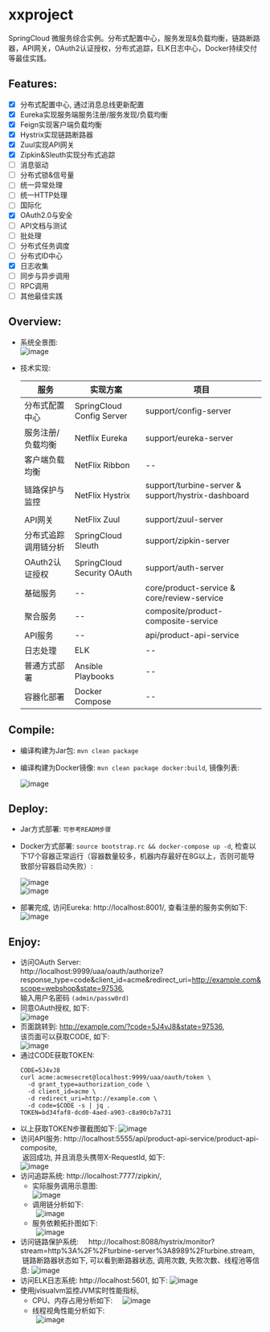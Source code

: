 # xxproject
SpringCloud 微服务综合实例。分布式配置中心，服务发现&负载均衡，链路断路器，API网关，OAuth2认证授权，分布式追踪，ELK日志中心，Docker持续交付等最佳实践。    

## Features:    
- [x] 分布式配置中心, 通过消息总线更新配置
- [x] Eureka实现服务端服务注册/服务发现/负载均衡
- [x] Feign实现客户端负载均衡
- [x] Hystrix实现链路断路器
- [x] Zuul实现API网关
- [x] Zipkin&Sleuth实现分布式追踪
- [ ] 消息驱动
- [ ] 分布式锁&信号量
- [ ] 统一异常处理
- [ ] 统一HTTP处理
- [ ] 国际化
- [x] OAuth2.0与安全
- [ ] API文档与测试
- [ ] 批处理
- [ ] 分布式任务调度
- [ ] 分布式ID中心
- [x] 日志收集
- [ ] 同步与异步调用
- [ ] RPC调用
- [ ] 其他最佳实践

## Overview:    
- 系统全景图:    
  ![image](screenshots/microservices-operations-reference-model.png)    
  
- 技术实现:    

  | 服务 | 实现方案 | 项目 |   
  | ------------------- | ------------------- | ------------------- |      
  分布式配置中心 | SpringCloud Config Server | support/config-server     
  服务注册/负载均衡 | Netflix Eureka | support/eureka-server     
  客户端负载均衡 | NetFlix Ribbon | --      
  链路保护与监控 | NetFlix Hystrix | support/turbine-server & support/hystrix-dashboard           
  API网关 | NetFlix Zuul | support/zuul-server               
  分布式追踪调用链分析 | SpringCloud Sleuth | support/zipkin-server           
  OAuth2认证授权 | SpringCloud Security OAuth | support/auth-server       
  基础服务 | -- | core/product-service & core/review-service         
  聚合服务 | -- | composite/product-composite-service          
  API服务 | -- | api/product-api-service         
  日志处理 | ELK | --               
  普通方式部署 | Ansible Playbooks | --                  
  容器化部署 | Docker Compose | --          
                        
                  
                     
## Compile:
- 编译构建为Jar包: `mvn clean package`    
- 编译构建为Docker镜像: `mvn clean package docker:build`,  镜像列表:    

  ![image](screenshots/docker_images.png)
  
## Deploy:
- Jar方式部署: `可参考READM步骤`    
- Docker方式部署: `source bootstrap.rc && docker-compose up -d`, 检查以下17个容器正常运行（容器数量较多，机器内存最好在8G以上，否则可能导致部分容器启动失败）:        

  ![image](screenshots/deploy_docker.png)    
  ![image](screenshots/compose.png)     
- 部署完成, 访问Eureka: http://localhost:8001/, 查看注册的服务实例如下:  
  ![image](screenshots/eureka.png) 
  
## Enjoy:
- 访问OAuth Server:     
  http://localhost:9999/uaa/oauth/authorize?response_type=code&client_id=acme&redirect_uri=http://example.com&scope=webshop&state=97536,     
  输入用户名密码 `(admin/passw0rd)`     
- 同意OAuth授权, 如下:    
  ![image](screenshots/approval.png) 
- 页面跳转到: http://example.com/?code=5J4vJ8&state=97536,     
  该页面可以获取CODE, 如下:    
  ![image](screenshots/auth.png) 
- 通过CODE获取TOKEN: 
  ```
  CODE=5J4vJ8
  curl acme:acmesecret@localhost:9999/uaa/oauth/token \
	-d grant_type=authorization_code \
	-d client_id=acme \
	-d redirect_uri=http://example.com \
	-d code=$CODE -s | jq .
  TOKEN=bd34faf8-dcd0-4aed-a903-c8a90cb7a731
  ```
- 以上获取TOKEN步骤截图如下:
  ![image](screenshots/token.png)   
- 访问API服务: http://localhost:5555/api/product-api-service/product-api-composite,     
  返回成功, 并且消息头携带X-RequestId, 如下:   
  ![image](screenshots/api.png) 
- 访问追踪系统: http://localhost:7777/zipkin/,       
  - 实际服务调用示意图:         
    ![image](screenshots/call-graph.png)      
  - 调用链分析如下:   
    ![image](screenshots/trace.png) 
  - 服务依赖拓扑图如下:   
    ![image](screenshots/dependency.png) 
- 访问链路保护系统:     
  http://localhost:8088/hystrix/monitor?stream=http%3A%2F%2Fturbine-server%3A8989%2Fturbine.stream,     
  链路断路器状态如下, 可以看到断路器状态, 调用次数, 失败次数、线程池等信息: 
  ![image](screenshots/hystrix.png) 
- 访问ELK日志系统: http://localhost:5601, 如下: 
  ![image](screenshots/elk.png) 
- 使用jvisualvm监控JVM实时性能指标,         
  - CPU、内存占用分析如下:    
    ![image](screenshots/jvisualvm.png)         
  - 线程视角性能分析如下:      
    ![image](screenshots/threads.png)     
  
